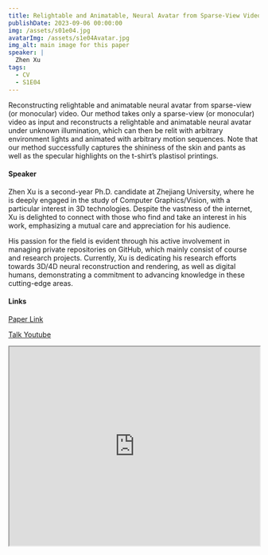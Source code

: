```yaml
---
title: Relightable and Animatable, Neural Avatar from Sparse-View Video
publishDate: 2023-09-06 00:00:00
img: /assets/s01e04.jpg
avatarImg: /assets/s1e04Avatar.jpg
img_alt: main image for this paper
speaker: |
  Zhen Xu
tags:
  - CV
  - S1E04
---
```


Reconstructing relightable and animatable neural avatar from sparse-view (or monocular) video. Our method takes only a sparse-view (or monocular) video as input and reconstructs a relightable and animatable neural avatar under unknown illumination, which can then be relit with arbitrary environment lights and animated with arbitrary motion sequences. Note that our method successfully captures the shininess of the skin and pants as well as the specular highlights on the t-shirt’s plastisol printings.

#### Speaker

Zhen Xu is a second-year Ph.D. candidate at Zhejiang University, where he is deeply engaged in the study of Computer Graphics/Vision, with a particular interest in 3D technologies. Despite the vastness of the internet, Xu is delighted to connect with those who find and take an interest in his work, emphasizing a mutual care and appreciation for his audience.

His passion for the field is evident through his active involvement in managing private repositories on GitHub, which mainly consist of course and research projects. Currently, Xu is dedicating his research efforts towards 3D/4D neural reconstruction and rendering, as well as digital humans, demonstrating a commitment to advancing knowledge in these cutting-edge areas.

#### Links

[Paper Link](https://arxiv.org/pdf/2308.07903.pdf)

[Talk Youtube](https://youtu.be/6f2mIm4VarQ)
<iframe width="100%" height="400px"
src="https://www.youtube.com/embed/6f2mIm4VarQ" style="display: block; margin: 0 auto;">
</iframe>
